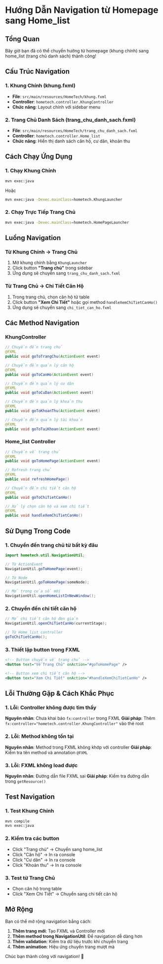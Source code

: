 # Hướng Dẫn Navigation từ Homepage sang Home_list

## Tổng Quan
Bây giờ bạn đã có thể chuyển hướng từ homepage (khung chính) sang home_list (trang chủ danh sách) thành công!

## Cấu Trúc Navigation

### 1. Khung Chính (khung.fxml)
- **File**: `src/main/resources/HomeTech/khung.fxml`
- **Controller**: `hometech.controller.KhungController`
- **Chức năng**: Layout chính với sidebar menu

### 2. Trang Chủ Danh Sách (trang_chu_danh_sach.fxml)
- **File**: `src/main/resources/HomeTech/trang_chu_danh_sach.fxml`
- **Controller**: `hometech.controller.Home_list`
- **Chức năng**: Hiển thị danh sách căn hộ, cư dân, khoản thu

## Cách Chạy Ứng Dụng

### 1. Chạy Khung Chính
```bash
mvn exec:java
```
Hoặc
```bash
mvn exec:java -Dexec.mainClass=hometech.KhungLauncher
```

### 2. Chạy Trực Tiếp Trang Chủ
```bash
mvn exec:java -Dexec.mainClass=hometech.HomePageLauncher
```

## Luồng Navigation

### Từ Khung Chính → Trang Chủ
1. Mở khung chính bằng `KhungLauncher`
2. Click button **"Trang chủ"** trong sidebar
3. Ứng dụng sẽ chuyển sang `trang_chu_danh_sach.fxml`

### Từ Trang Chủ → Chi Tiết Căn Hộ
1. Trong trang chủ, chọn căn hộ từ table
2. Click button **"Xem Chi Tiết"** hoặc gọi method `handleXemChiTietCanHo()`
3. Ứng dụng sẽ chuyển sang `chi_tiet_can_ho.fxml`

## Các Method Navigation

### KhungController
```java
// Chuyển đến trang chủ
@FXML
public void goToTrangChu(ActionEvent event)

// Chuyển đến quản lý căn hộ  
@FXML
public void goToCanHo(ActionEvent event)

// Chuyển đến quản lý cư dân
@FXML
public void goToCuDan(ActionEvent event)

// Chuyển đến quản lý khoản thu
@FXML
public void goToKhoanThu(ActionEvent event)

// Chuyển đến quản lý tài khoản
@FXML
public void goToTaiKhoan(ActionEvent event)
```

### Home_list Controller
```java
// Chuyển về trang chủ
@FXML
public void goToHomePage(ActionEvent event)

// Refresh trang chủ
@FXML
public void refreshHomePage()

// Chuyển đến chi tiết căn hộ
@FXML
public void goToChiTietCanHo()

// Xử lý chọn căn hộ và xem chi tiết
@FXML
public void handleXemChiTietCanHo()
```

## Sử Dụng Trong Code

### 1. Chuyển đến trang chủ từ bất kỳ đâu
```java
import hometech.util.NavigationUtil;

// Từ ActionEvent
NavigationUtil.goToHomePage(event);

// Từ Node
NavigationUtil.goToHomePage(someNode);

// Mở trong cửa sổ mới
NavigationUtil.openHomeListInNewWindow();
```

### 2. Chuyển đến chi tiết căn hộ
```java
// Mở chi tiết căn hộ đơn giản
NavigationUtil.openChiTietCanHo(currentStage);

// Từ Home_list controller
goToChiTietCanHo();
```

### 3. Thiết lập button trong FXML
```xml
<!-- Button chuyển về trang chủ -->
<Button text="Về Trang Chủ" onAction="#goToHomePage" />

<!-- Button xem chi tiết căn hộ -->
<Button text="Xem Chi Tiết" onAction="#handleXemChiTietCanHo" />
```

## Lỗi Thường Gặp & Cách Khắc Phục

### 1. Lỗi: Controller không được tìm thấy
**Nguyên nhân**: Chưa khai báo `fx:controller` trong FXML
**Giải pháp**: Thêm `fx:controller="hometech.controller.KhungController"` vào thẻ root

### 2. Lỗi: Method không tồn tại
**Nguyên nhân**: Method trong FXML không khớp với controller
**Giải pháp**: Kiểm tra tên method và annotation `@FXML`

### 3. Lỗi: FXML không load được
**Nguyên nhân**: Đường dẫn file FXML sai
**Giải pháp**: Kiểm tra đường dẫn trong `getResource()`

## Test Navigation

### 1. Test Khung Chính
```bash
mvn compile
mvn exec:java
```

### 2. Kiểm tra các button
- Click "Trang chủ" → Chuyển sang home_list
- Click "Căn hộ" → In ra console
- Click "Cư dân" → In ra console
- Click "Khoản thu" → In ra console

### 3. Test từ Trang Chủ
- Chọn căn hộ trong table
- Click "Xem Chi Tiết" → Chuyển sang chi tiết căn hộ

## Mở Rộng

Bạn có thể mở rộng navigation bằng cách:

1. **Thêm trang mới**: Tạo FXML và Controller mới
2. **Thêm method trong NavigationUtil**: Để navigation dễ dàng hơn
3. **Thêm validation**: Kiểm tra dữ liệu trước khi chuyển trang
4. **Thêm animation**: Hiệu ứng chuyển trang mượt mà

Chúc bạn thành công với navigation! 🎉 